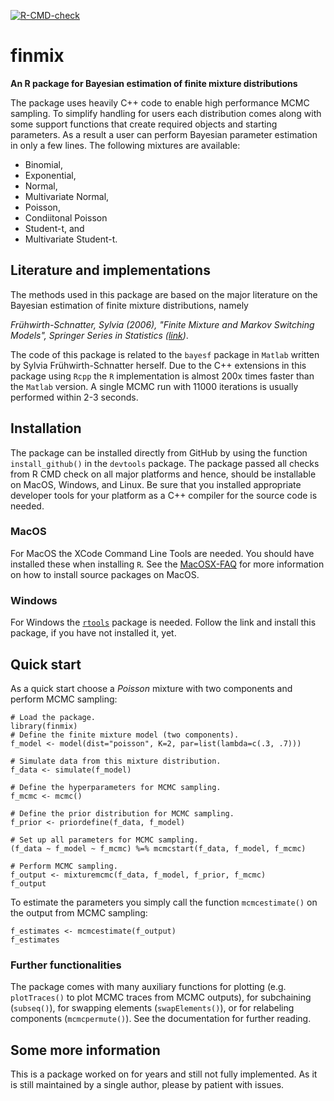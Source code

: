 [![R-CMD-check](https://github.com/simonsays1980/finmix/actions/workflows/r-check-package.yml/badge.svg)](https://github.com/simonsays1980/finmix/actions/workflows/r-check-package.yml)

# finmix
**An R package for Bayesian estimation of finite mixture distributions** 

The package uses heavily C++ code to enable high performance MCMC sampling. 
To simplify handling for users each distribution comes along with some support 
functions that create required objects and starting parameters. As a result a 
user can perform Bayesian parameter estimation in only a few lines. The following 
mixtures are available: 
* Binomial, 
* Exponential, 
* Normal, 
* Multivariate Normal, 
* Poisson,
* Condiitonal Poisson
* Student-t, and 
* Multivariate Student-t.

## Literature and implementations
The methods used in this package are based on the major literature on the Bayesian estimation 
of finite mixture distributions, namely 

*Frühwirth-Schnatter, Sylvia (2006), "Finite Mixture and Markov Switching Models", 
Springer Series in Statistics ([link](https://link.springer.com/book/10.1007/978-0-387-35768-3))*.

The code of this package is related to the `bayesf` package in `Matlab` written by Sylvia 
Frühwirth-Schnatter herself. Due to the C++ extensions in this package using `Rcpp` the 
`R` implementation is almost 200x times faster than the `Matlab` version. A single MCMC run 
with 11000 iterations is usually performed within 2-3 seconds. 

## Installation
The package can be installed directly from GitHub by using the function `install_github()` 
in the `devtools` package. The package passed all checks from R CMD check on all major 
platforms and hence, should be installable on MacOS, Windows, and Linux. Be sure that you 
installed appropriate developer tools for your platform as a C++ compiler for the source 
code is needed. 

### MacOS
For MacOS the XCode Command Line Tools are needed. You should have installed these when 
installing `R`. See the [MacOSX-FAQ](https://cran.r-project.org/bin/macosx/RMacOSX-FAQ.html#Installation-of-source-packages) 
for more information on how to install source packages on MacOS.

### Windows
For Windows the [`rtools`](https://cran.r-project.org/bin/windows/Rtools/) package is needed. 
Follow the link and install this package, if you have not installed it, yet. 

## Quick start
As a quick start choose a *Poisson* mixture with two components and perform MCMC sampling: 
```
# Load the package.
library(finmix)
# Define the finite mixture model (two components). 
f_model <- model(dist="poisson", K=2, par=list(lambda=c(.3, .7)))

# Simulate data from this mixture distribution.
f_data <- simulate(f_model)

# Define the hyperparameters for MCMC sampling.
f_mcmc <- mcmc()

# Define the prior distribution for MCMC sampling.
f_prior <- priordefine(f_data, f_model)

# Set up all parameters for MCMC sampling.
(f_data ~ f_model ~ f_mcmc) %=% mcmcstart(f_data, f_model, f_mcmc)

# Perform MCMC sampling.
f_output <- mixturemcmc(f_data, f_model, f_prior, f_mcmc)
f_output
```

To estimate the parameters you simply call the function `mcmcestimate()` 
on the output from MCMC sampling: 
```
f_estimates <- mcmcestimate(f_output)
f_estimates
```
### Further functionalities
The package comes with many auxiliary functions for plotting (e.g. `plotTraces()` 
to plot MCMC traces from MCMC outputs), for subchaining (`subseq()`), for 
swapping elements (`swapElements()`), or for relabeling components (`mcmcpermute()`). 
See the documentation for further reading. 

## Some more information
This is a package worked on for years and still not fully implemented. As it is still 
maintained by a single author, please by patient with issues. 


